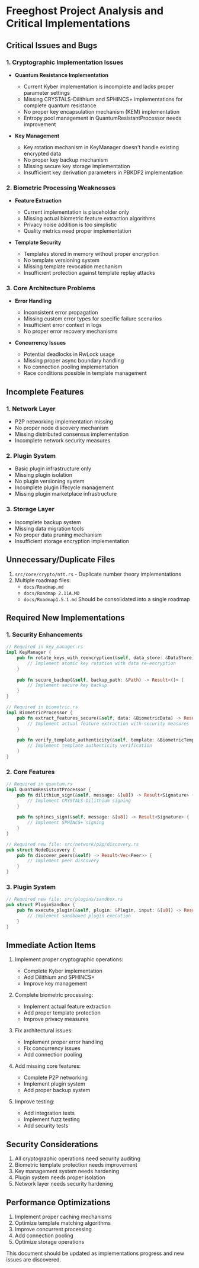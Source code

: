 # Freeghost Project Analysis and Critical Implementations

## Critical Issues and Bugs

### 1. Cryptographic Implementation Issues
- **Quantum Resistance Implementation**
  - Current Kyber implementation is incomplete and lacks proper parameter settings
  - Missing CRYSTALS-Dilithium and SPHINCS+ implementations for complete quantum resistance
  - No proper key encapsulation mechanism (KEM) implementation
  - Entropy pool management in QuantumResistantProcessor needs improvement

- **Key Management**
  - Key rotation mechanism in KeyManager doesn't handle existing encrypted data
  - No proper key backup mechanism
  - Missing secure key storage implementation
  - Insufficient key derivation parameters in PBKDF2 implementation

### 2. Biometric Processing Weaknesses
- **Feature Extraction**
  - Current implementation is placeholder only
  - Missing actual biometric feature extraction algorithms
  - Privacy noise addition is too simplistic
  - Quality metrics need proper implementation

- **Template Security**
  - Templates stored in memory without proper encryption
  - No template versioning system
  - Missing template revocation mechanism
  - Insufficient protection against template replay attacks

### 3. Core Architecture Problems
- **Error Handling**
  - Inconsistent error propagation
  - Missing custom error types for specific failure scenarios
  - Insufficient error context in logs
  - No proper error recovery mechanisms

- **Concurrency Issues**
  - Potential deadlocks in RwLock usage
  - Missing proper async boundary handling
  - No connection pooling implementation
  - Race conditions possible in template management

## Incomplete Features

### 1. Network Layer
- P2P networking implementation missing
- No proper node discovery mechanism
- Missing distributed consensus implementation
- Incomplete network security measures

### 2. Plugin System
- Basic plugin infrastructure only
- Missing plugin isolation
- No plugin versioning system
- Incomplete plugin lifecycle management
- Missing plugin marketplace infrastructure

### 3. Storage Layer
- Incomplete backup system
- Missing data migration tools
- No proper data pruning mechanism
- Insufficient storage encryption implementation

## Unnecessary/Duplicate Files

1. `src/core/crypto/ntt.rs` - Duplicate number theory implementations
2. Multiple roadmap files:
   - `docs/Roadmap.md`
   - `docs/Roadmap 2.11A.MD`
   - `docs/Roadmap1.5.1.md`
   Should be consolidated into a single roadmap

## Required New Implementations

### 1. Security Enhancements
```rust
// Required in key_manager.rs
impl KeyManager {
    pub fn rotate_keys_with_reencryption(&self, data_store: &DataStore) -> Result<()> {
        // Implement atomic key rotation with data re-encryption
    }
    
    pub fn secure_backup(&self, backup_path: &Path) -> Result<()> {
        // Implement secure key backup
    }
}

// Required in biometric.rs
impl BiometricProcessor {
    pub fn extract_features_secure(&self, data: &BiometricData) -> Result<SecureTemplate> {
        // Implement actual feature extraction with security measures
    }
    
    pub fn verify_template_authenticity(&self, template: &BiometricTemplate) -> Result<bool> {
        // Implement template authenticity verification
    }
}
```

### 2. Core Features
```rust
// Required in quantum.rs
impl QuantumResistantProcessor {
    pub fn dilithium_sign(&self, message: &[u8]) -> Result<Signature> {
        // Implement CRYSTALS-Dilithium signing
    }
    
    pub fn sphincs_sign(&self, message: &[u8]) -> Result<Signature> {
        // Implement SPHINCS+ signing
    }
}

// Required new file: src/network/p2p/discovery.rs
pub struct NodeDiscovery {
    pub fn discover_peers(&self) -> Result<Vec<Peer>> {
        // Implement peer discovery
    }
}
```

### 3. Plugin System
```rust
// Required new file: src/plugins/sandbox.rs
pub struct PluginSandbox {
    pub fn execute_plugin(&self, plugin: &Plugin, input: &[u8]) -> Result<Vec<u8>> {
        // Implement sandboxed plugin execution
    }
}
```

## Immediate Action Items

1. Implement proper cryptographic operations:
   - Complete Kyber implementation
   - Add Dilithium and SPHINCS+
   - Improve key management

2. Complete biometric processing:
   - Implement actual feature extraction
   - Add proper template protection
   - Improve privacy measures

3. Fix architectural issues:
   - Implement proper error handling
   - Fix concurrency issues
   - Add connection pooling

4. Add missing core features:
   - Complete P2P networking
   - Implement plugin system
   - Add proper backup system

5. Improve testing:
   - Add integration tests
   - Implement fuzz testing
   - Add security tests

## Security Considerations

1. All cryptographic operations need security auditing
2. Biometric template protection needs improvement
3. Key management system needs hardening
4. Plugin system needs proper isolation
5. Network layer needs security hardening

## Performance Optimizations

1. Implement proper caching mechanisms
2. Optimize template matching algorithms
3. Improve concurrent processing
4. Add connection pooling
5. Optimize storage operations

This document should be updated as implementations progress and new issues are discovered.
